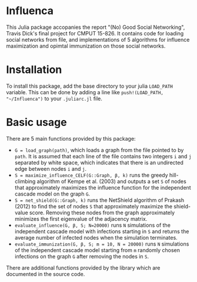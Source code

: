 # Influenca

This Julia package accopanies the report "(No) Good Social Networking", Travis Dick's final project for CMPUT 15-826. It contains code for loading social networks from file, and implementations of 5 algorithms for influence maximization and opimtal immunization on those social networks.

# Installation

To install this package, add the base directory to your julia `LOAD_PATH` variable. This can be done by adding a line like `push!(LOAD_PATH, "~/Influenca")` to your `.juliarc.jl` file.

# Basic usage

There are 5 main functions provided by this package:

- `G = load_graph(path)`, which loads a graph from the file pointed to by `path`. It is assumed that each line of the file contains two integers `i` and `j` separated by white space, which indicates that there is an undirected edge between nodes `i` and `j`.
- `S = maximize_influence_CELF(G::Graph, β, k)` runs the greedy hill-climbing algorithm of Kempe et al. (2003) and outputs a set `S` of nodes that approximately maximizes the influence function for the independent cascade model on the graph `G`.
- `S = net_shield(G::Graph, k)` runs the NetShield algorithm of Prakash (2012) to find the set of nodes `S` that approximately maximize the shield-value score. Removing these nodes from the graph approximately minimizes the first eigenvalue of the adjacency matrix.
- `evaluate_influence(G, β, S; N=20000)` runs `N` simulations of the independent cascade model with infections starting in `S` and returns the average number of infected nodes when the simulation terminates.
- `evaluate_immunization(G, β, S; m = 10, N = 20000)` runs `N` simulations of the independent cascade model starting from `m` randomly chosen infections on the graph `G` after removing the nodes in `S`.

There are additional functions provided by the library which are documented in
the source code.
